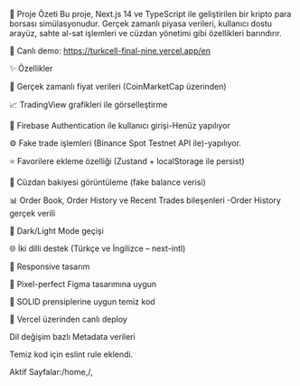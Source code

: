 🧾 Proje Özeti
Bu proje, Next.js 14 ve TypeScript ile geliştirilen bir kripto para borsası simülasyonudur. Gerçek zamanlı piyasa verileri, kullanıcı dostu arayüz, sahte al-sat işlemleri ve cüzdan yönetimi gibi özellikleri barındırır.

🔗 Canlı demo: https://turkcell-final-nine.vercel.app/en

✨ Özellikler

🔄 Gerçek zamanlı fiyat verileri (CoinMarketCap üzerinden)

📈 TradingView grafikleri ile görselleştirme

🔐 Firebase Authentication ile kullanıcı girişi-Henüz yapılıyor

⚙️ Fake trade işlemleri (Binance Spot Testnet API ile)-yapılıyor.

⭐ Favorilere ekleme özelliği (Zustand + localStorage ile persist)

👛 Cüzdan bakiyesi görüntüleme (fake balance verisi)

📊 Order Book, Order History ve Recent Trades bileşenleri -Order History gerçek verili

🌙 Dark/Light Mode geçişi

🌐 İki dilli destek (Türkçe ve İngilizce – next-intl)

📱 Responsive tasarım

🧱 Pixel-perfect Figma tasarımına uygun

🧠 SOLID prensiplerine uygun temiz kod

🚀 Vercel üzerinden canlı deploy

Dil değişim bazlı Metadata verileri

Temiz kod için eslint rule eklendi.

Aktif Sayfalar:/home,/,
